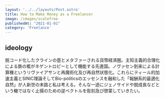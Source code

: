```yaml
---
layout: '../../layouts/Post.astro'
title: How to Make Money as a Freelancer
image: /images/scalefree
publishedAt: "2021-01-01"
category: 'Freelance'
---
```


## ideology

脱コード化したクラインの壺とメタファーされる貨幣経済圏。主知主義的合理化による鉄の檻がネゲントロピーとして機能する先進国。ノヴァセン到来による計算機というリヴァイアサンと再魔術化及び再自然状態化。これらにティール的加速主義とSINIC理論そしてBio-politicsのエッセンスを融和した「報酬系的最適化自然」が人新世の末路と私は考える。そんな一途にジェノサイドや脱成長などという轍ではなく止揚のための逆ベクトルを彫刻及び啓蒙していきたい。

